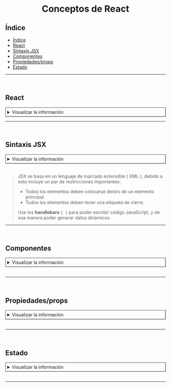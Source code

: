 <h1 align="center" >Conceptos de React</h1>

## Índice


- [Índice](#índice)
- [React](#react)
- [Sintaxis JSX](#sintaxis-jsx)
- [Componentes](#componentes)
- [Propiedades/props](#propiedadesprops)
- [Estado](#estado)

---

<br/>

## React

<details style="border: 1px outset #444; padding:5px;cursor:pointer" >
<summary>Visualizar la información</summary>
<br/>

- [React](https://es.reactjs.org/), es una biblioteca de JavaScript para construir interfaces de usuario.

- Es **declarativo**

- Se basa en **componentes**
  
- Tiene el objetivo de facilitar el desarrollo de aplicaciones de una sola página ( Simple Page Aplication )

- Fue creada por Facebook, es de código abierto, es mantenida por la comunidad de software libre y por Facebook.
</details>

---
<br/>

## Sintaxis JSX

<details style="border: 1px outset #444; padding:5px;cursor:pointer">
<summary>Visualizar la información</summary>
<br/>

- React usa una sintaxis especial conocida como XML de JavaScript ( **JSX** ).

- JSX le permite integrar HTML y JavaScript en un mismo archivo e incluso en una misma línea de código.

- Usando **JSX** puede basarse en la sintaxis de JavaScript para inyectar la lógica de su aplicación dentro de "elementos HTML".

</details>

<br/>

> JSX se basa en un lenguaje de marcado extensible ( XML ), debido a esto incluye un par de restricciones importantes:  
> - Todos los elementos deben colocarse dentro de un elemento principal.
> - Todos los elementos deben tener una etiqueta de cierre.

> Use los **handlebars**  `{ }` para poder escribir código JavaScript, y de esa manera poder generar datos dinámicos.

---
<br/>

## Componentes

<details style="border: 1px outset #444; padding:5px;cursor:pointer" >
  <summary>Visualizar la información</summary>
  <br/>

- El desarrollo de React se basa en componentes

- Los componentes se usan para dividir lógicamente la aplicación ( **modularidad** ).

- Los componentes son unidades independientes que estan diseñados para **reutilización de código** y para la **modularidad**

- Se puede crear componentes utilizando funciones o clases.


</details>
<br/>

---

<br/>

## Propiedades/props

<details style="border: 1px outset #444; padding:5px;cursor:pointer">
<summary>Visualizar la información</summary>
<br/>

- > Las props, son valores **inmutables**, es decir, son de solo **lectura** ( no se puede modificar el valor de las props ).

- Las props, almacenan todos los datos que le pases al componente, es decir, una sola variable almacena toda esa información, una opción para obtener esos datos sería utilizar la desestructuración.

- Gracias a las **props** existe la posibilidad de que el comportamiento y la interfaz de nuestros componentes cambien.

</details>
<br/>

---

<br/>

## Estado

<details style="border: 1px outset #444; padding:5px;cursor:pointer">
<summary>Visualizar la información</summary>
<br/>

- **El estado** almacena los datos que esperamos cambiar durante el ciclo de vida de la aplicación.

- Básicamente, si el valor puede cambiar, debe formar parte del estado de la aplicación.

- **El estado** *son* los datos que se pueden cambiar y compartir entre los componentes de la aplicación.

- Cualquier **tipo de datos** u **objetos** de JavaScript se pueden registrar como estado en React.

</details>
<br/>

---
<br/>